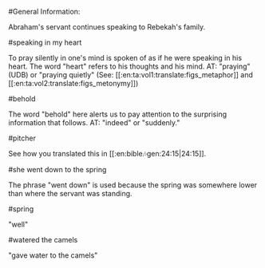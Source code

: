 #General Information:

Abraham's servant continues speaking to Rebekah's family.

#speaking in my heart

To pray silently in one's mind is spoken of as if he were speaking in his heart. The word "heart" refers to his thoughts and his mind. AT: "praying" (UDB) or "praying quietly" (See: [[:en:ta:vol1:translate:figs_metaphor]] and [[:en:ta:vol2:translate:figs_metonymy]])

#behold

The word "behold" here alerts us to pay attention to the surprising information that follows. AT: "indeed" or "suddenly."

#pitcher

See how you translated this in [[:en:bible:notes:gen:24:15|24:15]].

#she went down to the spring

The phrase "went down" is used because the spring was somewhere lower than where the servant was standing.

#spring

"well"

#watered the camels

"gave water to the camels"